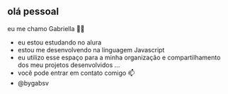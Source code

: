 ## olá pessoal 
eu me chamo Gabriella 👋🏼

- eu estou estudando no alura
- estou me desenvolvendo na linguagem Javascript 
- eu utilizo esse espaço para a minha organização e compartilhamento dos meu projetos desenvolvidos ...
- você pode entrar em contato comigo 📫 
- @bygabsv

